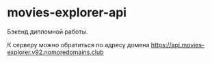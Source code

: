 # movies-explorer-api
Бэкенд дипломной работы.


К серверу можно обратиться по адресу домена
https://api.movies-explorer.v92.nomoredomains.club
